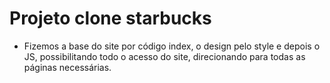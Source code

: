 # Projeto clone starbucks

- Fizemos a base do site por código index, o design pelo style e depois o JS, possibilitando todo o acesso do site, direcionando para todas as páginas necessárias.
